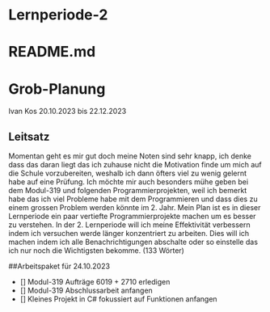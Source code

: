 # Lernperiode-2
# README.md

# Grob-Planung

Ivan Kos
20.10.2023 bis 22.12.2023

## Leitsatz

Momentan geht es mir gut doch meine Noten sind sehr knapp, ich denke dass das daran liegt das ich zuhause nicht die Motivation finde um mich auf die Schule vorzubereiten, weshalb ich dann öfters viel zu wenig gelernt habe auf eine Prüfung.
Ich möchte mir auch besonders mühe geben bei dem Modul-319 und folgenden Programmierprojekten, weil ich bemerkt habe das ich viel Probleme habe mit dem Programmieren und dass dies zu einem grossen Problem werden könnte im 2. Jahr.
Mein Plan ist es in dieser Lernperiode ein paar vertiefte Programmierprojekte machen um es besser zu verstehen.
In der 2. Lernperiode will ich meine Effektivität verbessern indem ich versuchen werde länger konzentriert zu arbeiten. 
Dies will ich machen indem ich alle Benachrichtigungen abschalte oder so einstelle das ich nur noch die Wichtigsten bekomme. (133 Wörter)

##Arbeitspaket für 24.10.2023
- [] Modul-319 Aufträge 6019 + 2710 erledigen
- [] Modul-319 Abschlussarbeit anfangen
- [] Kleines Projekt in C# fokussiert auf Funktionen anfangen
